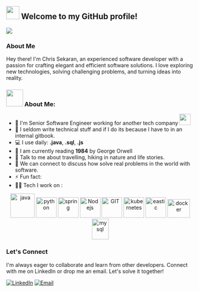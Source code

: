 ## <img src="https://github.com/TheDudeThatCode/TheDudeThatCode/blob/master/Assets/Hi.gif" width="35" /> Welcome to my GitHub profile! 
![](https://camo.githubusercontent.com/992babdffd8c74a1502de375fbdf7e4d54773242/68747470733a2f2f6d656469612e67697068792e636f6d2f6d656469612f53576f536b4e36447854737a71494b4571762f67697068792e676966)

### About Me

Hey there! I'm Chris Sekaran, an experienced software developer with a passion for crafting elegant and efficient software solutions. I love exploring new technologies, solving challenging problems, and turning ideas into reality.

### <img src="https://github.com/TheDudeThatCode/TheDudeThatCode/blob/master/Assets/Developer.gif" width="45" /> About Me:
- 🏦 I'm Senior Software Engineer working for another tech company
      <img src="https://media.giphy.com/media/WUlplcMpOCEmTGBtBW/giphy.gif" width="30">
- 📝 I seldom write technical stuff and if I do its because I have to in an internal gitbook.
- 💻 I use daily: **.java**,  **.sql**,  **.js**
- 📖 I am currently reading **1984** by George Orwell
- 💬 Talk to me about travelling, hiking in nature and life stories.
- 👯 We can connect to discuss how solve real problems in the world with software.
- ⚡ Fun fact: 
- 🧑‍💻 Tech I work on :


<p align="center">
      <img src="https://www.vectorlogo.zone/logos/java/java-icon.svg" alt="java" width="65" height="65"/> 
      <img src="https://www.vectorlogo.zone/logos/python/python-icon.svg" alt="python" width="55" height="55"/>
      <img src="https://www.vectorlogo.zone/logos/springio/springio-icon.svg" alt="spring" width="55" height="55"/>
      <img src="https://www.vectorlogo.zone/logos/nodejs/nodejs-icon.svg" alt="Nodejs" width="55" height="55"/>
      <img src="https://www.vectorlogo.zone/logos/git-scm/git-scm-icon.svg" alt="GIT" width="55" height="55"/> 
      <img src="https://www.vectorlogo.zone/logos/kubernetes/kubernetes-icon.svg" alt="kubernetes" width="55" height="55"/>
      <img src="https://www.vectorlogo.zone/logos/elastic/elastic-icon.svg" alt="eastic" width="55" height="55"/>
      <img src="https://www.vectorlogo.zone/logos/docker/docker-official.svg" alt="docker" width="60" height="50"/>
      <img src="https://www.vectorlogo.zone/logos/mysql/mysql-icon.svg" alt="mysql" width="45" height="55"/>
</p>

### Let's Connect

I'm always eager to collaborate and learn from other developers. Connect with me on LinkedIn or drop me an email. Let's solve it together!

[![LinkedIn](https://img.shields.io/badge/LinkedIn-Profile-blue)](https://www.linkedin.com/in/csekaran)
[![Email](https://img.shields.io/badge/Email-Contact%20Me-red)](mailto:rocketlad@rocketmail.com)
